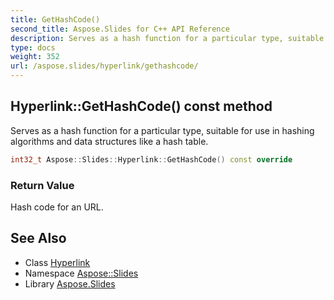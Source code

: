 ```yaml
---
title: GetHashCode()
second_title: Aspose.Slides for C++ API Reference
description: Serves as a hash function for a particular type, suitable for use in hashing algorithms and data structures like a hash table.
type: docs
weight: 352
url: /aspose.slides/hyperlink/gethashcode/
---
```

## Hyperlink::GetHashCode() const method


Serves as a hash function for a particular type, suitable for use in hashing algorithms and data structures like a hash table.

```cpp
int32_t Aspose::Slides::Hyperlink::GetHashCode() const override
```


### Return Value

Hash code for an URL.

## See Also

* Class [Hyperlink](../)
* Namespace [Aspose::Slides](../../)
* Library [Aspose.Slides](../../../)